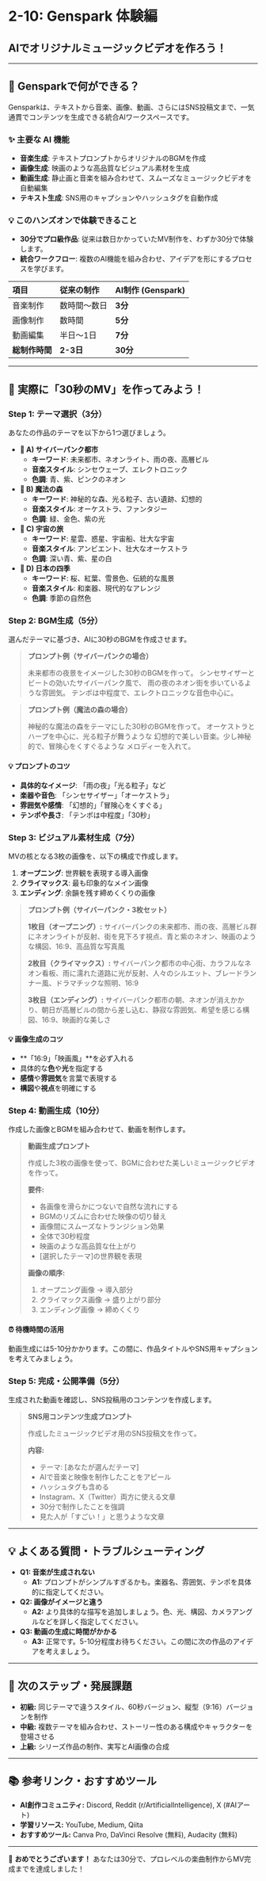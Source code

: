 # 2-10: Genspark 体験編
## AIでオリジナルミュージックビデオを作ろう！

---

## 🤖 Gensparkで何ができる？

Gensparkは、テキストから音楽、画像、動画、さらにはSNS投稿文まで、一気通貫でコンテンツを生成できる統合AIワークスペースです。

### ✨ 主要な AI 機能
- **音楽生成**: テキストプロンプトからオリジナルのBGMを作成
- **画像生成**: 映画のような高品質なビジュアル素材を生成
- **動画生成**: 静止画と音楽を組み合わせて、スムーズなミュージックビデオを自動編集
- **テキスト生成**: SNS用のキャプションやハッシュタグを自動作成

### 💡 このハンズオンで体験できること
- **30分でプロ級作品**: 従来は数日かかっていたMV制作を、わずか30分で体験します。
- **統合ワークフロー**: 複数のAI機能を組み合わせ、アイデアを形にするプロセスを学びます。

| 項目 | 従来の制作 | AI制作 (Genspark) |
| :--- | :--- | :--- |
| 音楽制作 | 数時間〜数日 | **3分** |
| 画像制作 | 数時間 | **5分** |
| 動画編集 | 半日〜1日 | **7分** |
| **総制作時間** | **2-3日** | **30分** |

---

## 🚀 実際に「30秒のMV」を作ってみよう！

### Step 1: テーマ選択（3分）

あなたの作品のテーマを以下から1つ選びましょう。

- **🌃 A) サイバーパンク都市**
  - **キーワード**: 未来都市、ネオンライト、雨の夜、高層ビル
  - **音楽スタイル**: シンセウェーブ、エレクトロニック
  - **色調**: 青、紫、ピンクのネオン
- **🌲 B) 魔法の森**
  - **キーワード**: 神秘的な森、光る粒子、古い遺跡、幻想的
  - **音楽スタイル**: オーケストラ、ファンタジー
  - **色調**: 緑、金色、紫の光
- **🚀 C) 宇宙の旅**
  - **キーワード**: 星雲、惑星、宇宙船、壮大な宇宙
  - **音楽スタイル**: アンビエント、壮大なオーケストラ
  - **色調**: 深い青、紫、星の白
- **🌸 D) 日本の四季**
  - **キーワード**: 桜、紅葉、雪景色、伝統的な風景
  - **音楽スタイル**: 和楽器、現代的なアレンジ
  - **色調**: 季節の自然色

### Step 2: BGM生成（5分）

選んだテーマに基づき、AIに30秒のBGMを作成させます。

> **プロンプト例（サイバーパンクの場合）**
>
> 未来都市の夜景をイメージした30秒のBGMを作って。
> シンセサイザーとビートの効いたサイバーパンク風で、
> 雨の夜のネオン街を歩いているような雰囲気。
> テンポは中程度で、エレクトロニックな音色中心に。

> **プロンプト例（魔法の森の場合）**
>
> 神秘的な魔法の森をテーマにした30秒のBGMを作って。
> オーケストラとハープを中心に、光る粒子が舞うような
> 幻想的で美しい音楽。少し神秘的で、冒険心をくすぐるような
> メロディーを入れて。

#### 💡 プロンプトのコツ
- **具体的なイメージ**: 「雨の夜」「光る粒子」など
- **楽器や音色**: 「シンセサイザー」「オーケストラ」
- **雰囲気や感情**: 「幻想的」「冒険心をくすぐる」
- **テンポや長さ**: 「テンポは中程度」「30秒」

### Step 3: ビジュアル素材生成（7分）

MVの核となる3枚の画像を、以下の構成で作成します。

1.  **オープニング**: 世界観を表現する導入画像
2.  **クライマックス**: 最も印象的なメイン画像
3.  **エンディング**: 余韻を残す締めくくりの画像

> **プロンプト例（サイバーパンク・3枚セット）**
>
> **1枚目（オープニング）:**
> サイバーパンクの未来都市、雨の夜、高層ビル群にネオンライトが反射、街を見下ろす視点、青と紫のネオン、映画のような構図、16:9、高品質な写真風
>
> **2枚目（クライマックス）:**
> サイバーパンク都市の中心街、カラフルなネオン看板、雨に濡れた道路に光が反射、人々のシルエット、ブレードランナー風、ドラマチックな照明、16:9
>
> **3枚目（エンディング）:**
> サイバーパンク都市の朝、ネオンが消えかかり、朝日が高層ビルの間から差し込む、静寂な雰囲気、希望を感じる構図、16:9、映画的な美しさ

#### 💡 画像生成のコツ
- **「16:9」「映画風」**を必ず入れる
- 具体的な**色**や**光**を指定する
- **感情**や**雰囲気**を言葉で表現する
- **構図**や**視点**を明確にする

### Step 4: 動画生成（10分）

作成した画像とBGMを組み合わせて、動画を制作します。

> **動画生成プロンプト**
>
> 作成した3枚の画像を使って、BGMに合わせた美しいミュージックビデオを作って。
>
> **要件:**
> - 各画像を滑らかにつないで自然な流れにする
> - BGMのリズムに合わせた映像の切り替え
> - 画像間にスムーズなトランジション効果
> - 全体で30秒程度
> - 映画のような高品質な仕上がり
> - [選択したテーマ]の世界観を表現
>
> **画像の順序:**
> 1. オープニング画像 → 導入部分
> 2. クライマックス画像 → 盛り上がり部分
> 3. エンディング画像 → 締めくくり

#### ⏰ 待機時間の活用
動画生成には5-10分かかります。この間に、作品タイトルやSNS用キャプションを考えてみましょう。

### Step 5: 完成・公開準備（5分）

生成された動画を確認し、SNS投稿用のコンテンツを作成します。

> **SNS用コンテンツ生成プロンプト**
>
> 作成したミュージックビデオ用のSNS投稿文を作って。
>
> **内容:**
> - テーマ: [あなたが選んだテーマ]
> - AIで音楽と映像を制作したことをアピール
> - ハッシュタグも含める
> - Instagram、X（Twitter）両方に使える文章
> - 30分で制作したことを強調
> - 見た人が「すごい！」と思うような文章

---

## 💡 よくある質問・トラブルシューティング

- **Q1: 音楽が生成されない**
  - **A1:** プロンプトがシンプルすぎるかも。楽器名、雰囲気、テンポを具体的に指定してください。
- **Q2: 画像がイメージと違う**
  - **A2:** より具体的な描写を追加しましょう。色、光、構図、カメラアングルなどを詳しく指定してください。
- **Q3: 動画の生成に時間がかかる**
  - **A3:** 正常です。5-10分程度お待ちください。この間に次の作品のアイデアを考えましょう。

---

## 🚀 次のステップ・発展課題

- **初級:** 同じテーマで違うスタイル、60秒バージョン、縦型（9:16）バージョンを制作
- **中級:** 複数テーマを組み合わせ、ストーリー性のある構成やキャラクターを登場させる
- **上級:** シリーズ作品の制作、実写とAI画像の合成

---

## 📚 参考リンク・おすすめツール

- **AI創作コミュニティ:** Discord, Reddit (r/ArtificialIntelligence), X (#AIアート)
- **学習リソース:** YouTube, Medium, Qiita
- **おすすめツール:** Canva Pro, DaVinci Resolve (無料), Audacity (無料)

---

🎉 **おめでとうございます！**
あなたは30分で、プロレベルの楽曲制作からMV完成までを達成しました！
